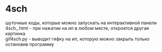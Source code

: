 # 4sch
шуточные коды, которые можно запускать на интерактивной панели  
4sch_.html - при нажатии на ип в любом месте, откроется другая картинка  
gif4sch.py - выводит гифку на ип, которую можно закрыть только остановив программу
